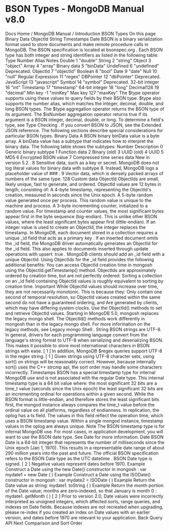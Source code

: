 # BSON Types - MongoDB Manual v8.0


Docs Home / MongoDB Manual / Introduction BSON Types On this page Binary Data ObjectId String Timestamps Date BSON is a binary serialization format used to store documents
and make remote procedure calls in MongoDB. The BSON specification is
located at bsonspec.org . Each BSON type has both integer and string identifiers as listed in the
following table: Type Number Alias Notes Double 1 "double" String 2 "string" Object 3 "object" Array 4 "array" Binary data 5 "binData" Undefined 6 "undefined" Deprecated. ObjectId 7 "objectId" Boolean 8 "bool" Date 9 "date" Null 10 "null" Regular Expression 11 "regex" DBPointer 12 "dbPointer" Deprecated. JavaScript 13 "javascript" Symbol 14 "symbol" Deprecated. 32-bit integer 16 "int" Timestamp 17 "timestamp" 64-bit integer 18 "long" Decimal128 19 "decimal" Min key -1 "minKey" Max key 127 "maxKey" The $type operator supports using these values to query
fields by their BSON type. $type also supports the number alias, which matches the integer, decimal, double, and
long BSON types. The $type aggregation operator returns the BSON type of
its argument. The $isNumber aggregation operator
returns true if its argument is a BSON integer, decimal, double,
or long. To determine a field's type, see Type Checking . If you convert BSON to JSON, see
the Extended JSON reference. The following sections describe special considerations for particular
BSON types. Binary Data A BSON binary binData value is a byte array. A binData value
has a subtype that indicates how to interpret the binary data. The
following table shows the subtypes: Number Description 0 Generic binary subtype 1 Function data 2 Binary (old) 3 UUID (old) 4 UUID 5 MD5 6 Encrypted BSON value 7 Compressed time series data New in version 5.2 . 8 Sensitive data, such as a key or secret. MongoDB does not log
literal values for binary data with subtype 8. Instead, MongoDB
logs a placeholder value of ### . 9 Vector data, which is densely packed arrays of numbers of the
same type. 128 Custom data ObjectId ObjectIds are small, likely unique, fast to generate, and ordered.
ObjectId values are 12 bytes in length, consisting of: A 4-byte timestamp, representing the ObjectId's creation, measured
in seconds since the Unix epoch. A 5-byte random value generated once per process. This random value
is unique to the machine and process. A 3-byte incrementing counter, initialized to a random value. For timestamp and counter values, the most significant bytes appear
first in the byte sequence (big-endian). This is unlike other BSON
values, where the least significant bytes appear first (little-endian). If an integer value is used to create an ObjectId, the integer replaces
the timestamp. In MongoDB, each document stored in a collection requires a unique _id field that acts as a primary key . If an inserted
document omits the _id field, the MongoDB driver automatically
generates an ObjectId for the _id field. This also applies to documents inserted through update
operations with upsert: true . MongoDB clients should add an _id field with a unique ObjectId.
Using ObjectIds for the _id field provides the following additional
benefits: You can access ObjectId creation time in mongosh using the ObjectId.getTimestamp() method. ObjectIds are approximately ordered by creation time, but are not
perfectly ordered. Sorting a collection on an _id field
containing ObjectId values is roughly equivalent to sorting by
creation time. Important While ObjectId values should increase over time, they are not
necessarily monotonic. This is because they: Only contain one second of temporal resolution, so ObjectId values created within the same second do not have a guaranteed
ordering, and Are generated by clients, which may have differing system clocks. Use the ObjectId() methods to set and retrieve ObjectId
values. Starting in MongoDB 5.0, mongosh replaces the legacy mongo shell. The ObjectId() methods work differently in mongosh than
in the legacy mongo shell. For more information on the legacy
methods, see Legacy mongo Shell . String BSON strings are UTF-8. In general, drivers for each programming
language convert from the language's string format to UTF-8 when
serializing and deserializing BSON. This makes it possible to store
most international characters in BSON strings with ease. [ 1 ] In addition, MongoDB $regex queries support UTF-8 in the regex string. [ 1 ] Given strings using UTF-8
character sets, using sort() on strings
will be reasonably correct. However, because internally sort() uses the C++ strcmp api, the
sort order may handle some characters incorrectly. Timestamps BSON has a special timestamp type for internal MongoDB use and is not associated with the regular Date type. This internal timestamp type is a 64 bit value where: the most significant 32 bits are a time_t value (seconds since
the Unix epoch) the least significant 32 bits are an incrementing ordinal for
operations within a given second. While the BSON format is little-endian, and therefore stores the least
significant bits first, the mongod instance
always compares the time_t value before
the ordinal value on all platforms, regardless of
endianness. In replication, the oplog has a ts field. The values in
this field reflect the operation time, which uses a BSON timestamp
value. Within a single mongod instance, timestamp values in the oplog are always unique. Note The BSON timestamp type is for internal MongoDB use. For most
cases, in application development, you will want to use the BSON
date type. See Date for more
information. Date BSON Date is a 64-bit integer that represents the number of
milliseconds since the Unix epoch (Jan 1, 1970). This results in a
representable date range of about 290 million years into the past and
future. The official BSON specification refers to the BSON Date type as the UTC datetime . BSON Date type is signed. [ 2 ] Negative values represent
dates before 1970. Example Construct a Date using the new Date() constructor in mongosh : var mydate1 = new Date ( ) Example Construct a Date using the ISODate() constructor in mongosh : var mydate2 = ISODate ( ) Example Return the Date value as string: mydate1. toString ( ) Example Return the month portion of the Date value; months are zero-indexed,
so that January is month 0 : mydate1. getMonth ( ) [ 2 ] Prior to version 2.0, Date values were
incorrectly interpreted as unsigned integers, which affected
sorts, range queries, and indexes on Date fields. Because
indexes are not recreated when upgrading, please re-index if you
created an index on Date values with an earlier version, and
dates before 1970 are relevant to your application. Back Query API Next Comparison and Sort Order
